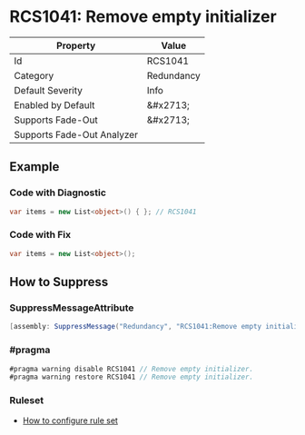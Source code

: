 # RCS1041: Remove empty initializer

| Property | Value |
| -------- | ----- |
| Id | RCS1041 |
| Category | Redundancy |
| Default Severity | Info |
| Enabled by Default | &\#x2713; |
| Supports Fade\-Out | &\#x2713; |
| Supports Fade\-Out Analyzer |  |

## Example

### Code with Diagnostic

```csharp
var items = new List<object>() { }; // RCS1041
```

### Code with Fix

```csharp
var items = new List<object>();
```

## How to Suppress

### SuppressMessageAttribute

```csharp
[assembly: SuppressMessage("Redundancy", "RCS1041:Remove empty initializer.", Justification = "<Pending>")]
```

### \#pragma

```csharp
#pragma warning disable RCS1041 // Remove empty initializer.
#pragma warning restore RCS1041 // Remove empty initializer.
```

### Ruleset

* [How to configure rule set](../HowToConfigureAnalyzers.md)
